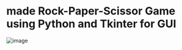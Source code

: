 # made Rock-Paper-Scissor Game using Python and Tkinter for GUI

![image](https://github.com/Vanshika-4/CodSoft-rock-paper-scissor/assets/99902976/46da7d3c-eaba-40c6-bbd6-d0960efbace5)
